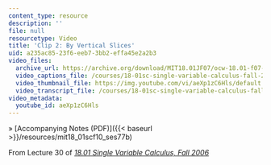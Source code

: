 ```yaml
---
content_type: resource
description: ''
file: null
resourcetype: Video
title: 'Clip 2: By Vertical Slices'
uid: a235ac85-23f6-eeb7-3bb2-effa45e2a2b3
video_files:
  archive_url: https://archive.org/download/MIT18.01JF07/ocw-18.01-f07-lec30_300k.mp4
  video_captions_file: /courses/18-01sc-single-variable-calculus-fall-2010/2e8fcf90380155b5baec80265ef85e91_aeXp1zC6Hls.vtt
  video_thumbnail_file: https://img.youtube.com/vi/aeXp1zC6Hls/default.jpg
  video_transcript_file: /courses/18-01sc-single-variable-calculus-fall-2010/fe208d7bb362b4df95a94ece90d066e2_aeXp1zC6Hls.pdf
video_metadata:
  youtube_id: aeXp1zC6Hls
---
```


» [Accompanying Notes (PDF)]({{< baseurl >}}/resources/mit18_01scf10_ses77b)

From Lecture 30 of [_18.01 Single Variable Calculus, Fall 2006_](/courses/18-01-single-variable-calculus-fall-2006/video_galleries/video-lectures)